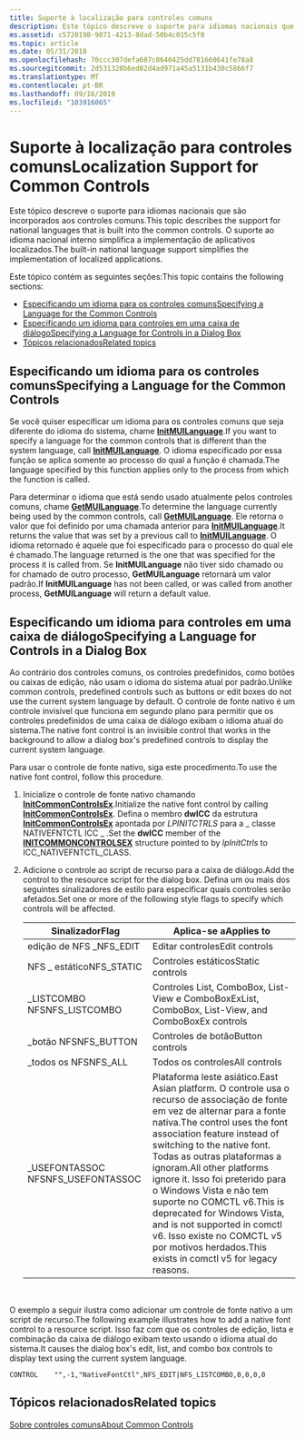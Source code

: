 ```yaml
---
title: Suporte à localização para controles comuns
description: Este tópico descreve o suporte para idiomas nacionais que são incorporados aos controles comuns.
ms.assetid: c5720198-9071-4213-8dad-50b4c015c5f0
ms.topic: article
ms.date: 05/31/2018
ms.openlocfilehash: 70ccc307defa687c8640425dd781660641fe78a8
ms.sourcegitcommit: 2d531328b6ed82d4ad971a45a5131b430c5866f7
ms.translationtype: MT
ms.contentlocale: pt-BR
ms.lasthandoff: 09/16/2019
ms.locfileid: "103916065"
---
```

# <a name="localization-support-for-common-controls"></a><span data-ttu-id="b51a3-103">Suporte à localização para controles comuns</span><span class="sxs-lookup"><span data-stu-id="b51a3-103">Localization Support for Common Controls</span></span>

<span data-ttu-id="b51a3-104">Este tópico descreve o suporte para idiomas nacionais que são incorporados aos controles comuns.</span><span class="sxs-lookup"><span data-stu-id="b51a3-104">This topic describes the support for national languages that is built into the common controls.</span></span> <span data-ttu-id="b51a3-105">O suporte ao idioma nacional interno simplifica a implementação de aplicativos localizados.</span><span class="sxs-lookup"><span data-stu-id="b51a3-105">The built-in national language support simplifies the implementation of localized applications.</span></span>

<span data-ttu-id="b51a3-106">Este tópico contém as seguintes seções:</span><span class="sxs-lookup"><span data-stu-id="b51a3-106">This topic contains the following sections:</span></span>

-   [<span data-ttu-id="b51a3-107">Especificando um idioma para os controles comuns</span><span class="sxs-lookup"><span data-stu-id="b51a3-107">Specifying a Language for the Common Controls</span></span>](#specifying-a-language-for-the-common-controls)
-   [<span data-ttu-id="b51a3-108">Especificando um idioma para controles em uma caixa de diálogo</span><span class="sxs-lookup"><span data-stu-id="b51a3-108">Specifying a Language for Controls in a Dialog Box</span></span>](#specifying-a-language-for-controls-in-a-dialog-box)
-   [<span data-ttu-id="b51a3-109">Tópicos relacionados</span><span class="sxs-lookup"><span data-stu-id="b51a3-109">Related topics</span></span>](#related-topics)

## <a name="specifying-a-language-for-the-common-controls"></a><span data-ttu-id="b51a3-110">Especificando um idioma para os controles comuns</span><span class="sxs-lookup"><span data-stu-id="b51a3-110">Specifying a Language for the Common Controls</span></span>

<span data-ttu-id="b51a3-111">Se você quiser especificar um idioma para os controles comuns que seja diferente do idioma do sistema, chame [**InitMUILanguage**](/windows/desktop/api/Commctrl/nf-commctrl-initmuilanguage).</span><span class="sxs-lookup"><span data-stu-id="b51a3-111">If you want to specify a language for the common controls that is different than the system language, call [**InitMUILanguage**](/windows/desktop/api/Commctrl/nf-commctrl-initmuilanguage).</span></span> <span data-ttu-id="b51a3-112">O idioma especificado por essa função se aplica somente ao processo do qual a função é chamada.</span><span class="sxs-lookup"><span data-stu-id="b51a3-112">The language specified by this function applies only to the process from which the function is called.</span></span>

<span data-ttu-id="b51a3-113">Para determinar o idioma que está sendo usado atualmente pelos controles comuns, chame [**GetMUILanguage**](/windows/desktop/api/Commctrl/nf-commctrl-getmuilanguage).</span><span class="sxs-lookup"><span data-stu-id="b51a3-113">To determine the language currently being used by the common controls, call [**GetMUILanguage**](/windows/desktop/api/Commctrl/nf-commctrl-getmuilanguage).</span></span> <span data-ttu-id="b51a3-114">Ele retorna o valor que foi definido por uma chamada anterior para [**InitMUILanguage**](/windows/desktop/api/Commctrl/nf-commctrl-initmuilanguage).</span><span class="sxs-lookup"><span data-stu-id="b51a3-114">It returns the value that was set by a previous call to [**InitMUILanguage**](/windows/desktop/api/Commctrl/nf-commctrl-initmuilanguage).</span></span> <span data-ttu-id="b51a3-115">O idioma retornado é aquele que foi especificado para o processo do qual ele é chamado.</span><span class="sxs-lookup"><span data-stu-id="b51a3-115">The language returned is the one that was specified for the process it is called from.</span></span> <span data-ttu-id="b51a3-116">Se **InitMUILanguage** não tiver sido chamado ou for chamado de outro processo, **GetMUILanguage** retornará um valor padrão.</span><span class="sxs-lookup"><span data-stu-id="b51a3-116">If **InitMUILanguage** has not been called, or was called from another process, **GetMUILanguage** will return a default value.</span></span>

## <a name="specifying-a-language-for-controls-in-a-dialog-box"></a><span data-ttu-id="b51a3-117">Especificando um idioma para controles em uma caixa de diálogo</span><span class="sxs-lookup"><span data-stu-id="b51a3-117">Specifying a Language for Controls in a Dialog Box</span></span>

<span data-ttu-id="b51a3-118">Ao contrário dos controles comuns, os controles predefinidos, como botões ou caixas de edição, não usam o idioma do sistema atual por padrão.</span><span class="sxs-lookup"><span data-stu-id="b51a3-118">Unlike common controls, predefined controls such as buttons or edit boxes do not use the current system language by default.</span></span> <span data-ttu-id="b51a3-119">O controle de fonte nativo é um controle invisível que funciona em segundo plano para permitir que os controles predefinidos de uma caixa de diálogo exibam o idioma atual do sistema.</span><span class="sxs-lookup"><span data-stu-id="b51a3-119">The native font control is an invisible control that works in the background to allow a dialog box's predefined controls to display the current system language.</span></span>

<span data-ttu-id="b51a3-120">Para usar o controle de fonte nativo, siga este procedimento.</span><span class="sxs-lookup"><span data-stu-id="b51a3-120">To use the native font control, follow this procedure.</span></span>

1.  <span data-ttu-id="b51a3-121">Inicialize o controle de fonte nativo chamando [**InitCommonControlsEx**](/windows/desktop/api/Commctrl/nf-commctrl-initcommoncontrolsex).</span><span class="sxs-lookup"><span data-stu-id="b51a3-121">Initialize the native font control by calling [**InitCommonControlsEx**](/windows/desktop/api/Commctrl/nf-commctrl-initcommoncontrolsex).</span></span> <span data-ttu-id="b51a3-122">Defina o membro **dwICC** da estrutura [**InitCommonControlsEx**](/windows/win32/api/commctrl/ns-commctrl-initcommoncontrolsex) apontada por *LPINITCTRLS* para a \_ classe NATIVEFNTCTL ICC \_ .</span><span class="sxs-lookup"><span data-stu-id="b51a3-122">Set the **dwICC** member of the [**INITCOMMONCONTROLSEX**](/windows/win32/api/commctrl/ns-commctrl-initcommoncontrolsex) structure pointed to by *lpInitCtrls* to ICC\_NATIVEFNTCTL\_CLASS.</span></span>
2.  <span data-ttu-id="b51a3-123">Adicione o controle ao script de recurso para a caixa de diálogo.</span><span class="sxs-lookup"><span data-stu-id="b51a3-123">Add the control to the resource script for the dialog box.</span></span> <span data-ttu-id="b51a3-124">Defina um ou mais dos seguintes sinalizadores de estilo para especificar quais controles serão afetados.</span><span class="sxs-lookup"><span data-stu-id="b51a3-124">Set one or more of the following style flags to specify which controls will be affected.</span></span> 

    | <span data-ttu-id="b51a3-125">Sinalizador</span><span class="sxs-lookup"><span data-stu-id="b51a3-125">Flag</span></span>              | <span data-ttu-id="b51a3-126">Aplica-se a</span><span class="sxs-lookup"><span data-stu-id="b51a3-126">Applies to</span></span>                                                                                                                                                                                                                                                       |
    |-------------------|------------------------------------------------------------------------------------------------------------------------------------------------------------------------------------------------------------------------------------------------------------------|
    | <span data-ttu-id="b51a3-127">edição de NFS \_</span><span class="sxs-lookup"><span data-stu-id="b51a3-127">NFS\_EDIT</span></span>         | <span data-ttu-id="b51a3-128">Editar controles</span><span class="sxs-lookup"><span data-stu-id="b51a3-128">Edit controls</span></span>                                                                                                                                                                                                                                                    |
    | <span data-ttu-id="b51a3-129">NFS \_ estático</span><span class="sxs-lookup"><span data-stu-id="b51a3-129">NFS\_STATIC</span></span>       | <span data-ttu-id="b51a3-130">Controles estáticos</span><span class="sxs-lookup"><span data-stu-id="b51a3-130">Static controls</span></span>                                                                                                                                                                                                                                                  |
    | <span data-ttu-id="b51a3-131">\_LISTCOMBO NFS</span><span class="sxs-lookup"><span data-stu-id="b51a3-131">NFS\_LISTCOMBO</span></span>    | <span data-ttu-id="b51a3-132">Controles List, ComboBox, List-View e ComboBoxEx</span><span class="sxs-lookup"><span data-stu-id="b51a3-132">List, ComboBox, List-View, and ComboBoxEx controls</span></span>                                                                                                                                                                                                               |
    | <span data-ttu-id="b51a3-133">\_botão NFS</span><span class="sxs-lookup"><span data-stu-id="b51a3-133">NFS\_BUTTON</span></span>       | <span data-ttu-id="b51a3-134">Controles de botão</span><span class="sxs-lookup"><span data-stu-id="b51a3-134">Button controls</span></span>                                                                                                                                                                                                                                                  |
    | <span data-ttu-id="b51a3-135">\_todos os NFS</span><span class="sxs-lookup"><span data-stu-id="b51a3-135">NFS\_ALL</span></span>          | <span data-ttu-id="b51a3-136">Todos os controles</span><span class="sxs-lookup"><span data-stu-id="b51a3-136">All controls</span></span>                                                                                                                                                                                                                                                     |
    | <span data-ttu-id="b51a3-137">\_USEFONTASSOC NFS</span><span class="sxs-lookup"><span data-stu-id="b51a3-137">NFS\_USEFONTASSOC</span></span> | <span data-ttu-id="b51a3-138">Plataforma leste asiático.</span><span class="sxs-lookup"><span data-stu-id="b51a3-138">East Asian platform.</span></span> <span data-ttu-id="b51a3-139">O controle usa o recurso de associação de fonte em vez de alternar para a fonte nativa.</span><span class="sxs-lookup"><span data-stu-id="b51a3-139">The control uses the font association feature instead of switching to the native font.</span></span> <span data-ttu-id="b51a3-140">Todas as outras plataformas a ignoram.</span><span class="sxs-lookup"><span data-stu-id="b51a3-140">All other platforms ignore it.</span></span> <span data-ttu-id="b51a3-141">Isso foi preterido para o Windows Vista e não tem suporte no COMCTL v6.</span><span class="sxs-lookup"><span data-stu-id="b51a3-141">This is deprecated for Windows Vista, and is not supported in comctl v6.</span></span> <span data-ttu-id="b51a3-142">Isso existe no COMCTL v5 por motivos herdados.</span><span class="sxs-lookup"><span data-stu-id="b51a3-142">This exists in comctl v5 for legacy reasons.</span></span> |

    

     

<span data-ttu-id="b51a3-143">O exemplo a seguir ilustra como adicionar um controle de fonte nativo a um script de recurso.</span><span class="sxs-lookup"><span data-stu-id="b51a3-143">The following example illustrates how to add a native font control to a resource script.</span></span> <span data-ttu-id="b51a3-144">Isso faz com que os controles de edição, lista e combinação da caixa de diálogo exibam texto usando o idioma atual do sistema.</span><span class="sxs-lookup"><span data-stu-id="b51a3-144">It causes the dialog box's edit, list, and combo box controls to display text using the current system language.</span></span>


```
CONTROL    "",-1,"NativeFontCtl",NFS_EDIT|NFS_LISTCOMBO,0,0,0,0
```



## <a name="related-topics"></a><span data-ttu-id="b51a3-145">Tópicos relacionados</span><span class="sxs-lookup"><span data-stu-id="b51a3-145">Related topics</span></span>

<dl> <dt>

[<span data-ttu-id="b51a3-146">Sobre controles comuns</span><span class="sxs-lookup"><span data-stu-id="b51a3-146">About Common Controls</span></span>](common-controls-intro.md)
</dt> </dl>

 

 





